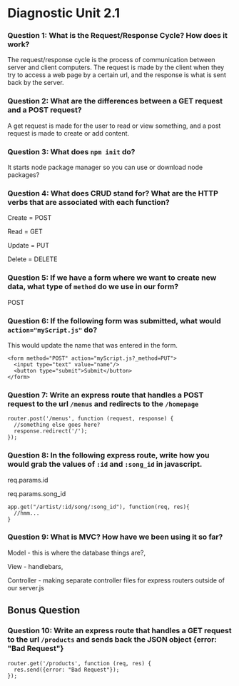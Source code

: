 # Diagnostic Unit 2.1

### Question 1: What is the Request/Response Cycle?  How does it work?
The request/response cycle is the process of communication between server and
client computers. The request is made by the client when they try to access a
web page by a certain url, and the response is what is sent back by the server.



### Question 2: What are the differences between a GET request and a POST request?
A get request is made for the user to read or view something, and a post
request is made to create or add content.

### Question 3: What does `npm init` do?
It starts node package manager so you can use or download node packages?

### Question 4: What does CRUD stand for?  What are the HTTP verbs that are associated with each function?
Create = POST

Read = GET

Update = PUT

Delete = DELETE

### Question 5: If we have a form where we want to create new data, what type of `method` do we use in our form?
POST

### Question 6: If the following form was submitted, what would `action="myScript.js"` do?
This would update the name that was entered in the form.

```
<form method="POST" action="myScript.js?_method=PUT">
  <input type="text" value="name"/>
  <button type="submit">Submit</button>
</form>
```


### Question 7: Write an express route that handles a POST request to the url `/menus` and redirects to the `/homepage`

```
router.post('/menus', function (request, response) {
  //something else goes here?
  response.redirect('/');
});
```

### Question 8: In the following express route, write how you would grab the values of `:id` and `:song_id` in javascript.

req.params.id

req.params.song_id

```
app.get("/artist/:id/song/:song_id"), function(req, res){
  //hmm...
}
```



### Question 9: What is MVC? How have we been using it so far?
Model - this is where the database things are?,

View - handlebars,

Controller - making separate controller files for express routers outside of our server.js

## Bonus Question

### Question 10: Write an express route that handles a GET request to the url `/products` and sends back the JSON object {error: "Bad Request"}
```
router.get('/products', function (req, res) {
  res.send({error: "Bad Request"});
});
```
